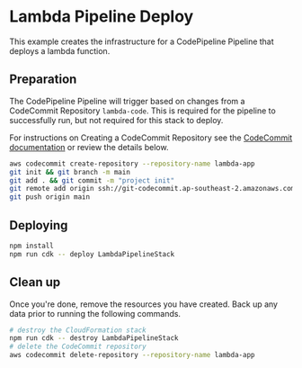 # Lambda Pipeline Deploy

This example creates the infrastructure for a CodePipeline Pipeline that deploys a lambda function.

## Preparation

The CodePipeline Pipeline will trigger based on changes from a CodeCommit Repository `lambda-code`. This is required for the pipeline to successfully run, but not required for this stack to deploy.

For instructions on Creating a CodeCommit Repository see the [CodeCommit documentation](https://docs.aws.amazon.com/codecommit/latest/userguide/how-to-create-repository.html) or review the details below.

```bash
aws codecommit create-repository --repository-name lambda-app
git init && git branch -m main
git add . && git commit -m "project init"
git remote add origin ssh://git-codecommit.ap-southeast-2.amazonaws.com/v1/repos/lambda-app
git push origin main
```

## Deploying

```bash
npm install
npm run cdk -- deploy LambdaPipelineStack
```

## Clean up

Once you're done, remove the resources you have created. Back up any data prior to running the following commands.

```bash
# destroy the CloudFormation stack
npm run cdk -- destroy LambdaPipelineStack
# delete the CodeCommit repository
aws codecommit delete-repository --repository-name lambda-app
```
